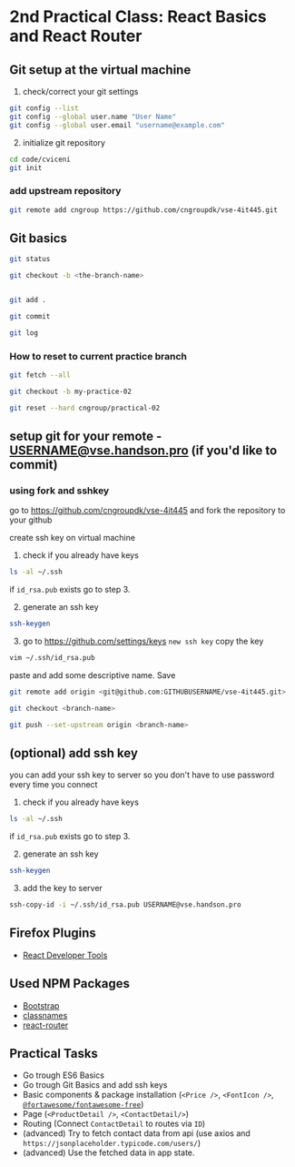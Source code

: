 # 2nd Practical Class: React Basics and React Router

## Git setup at the virtual machine

1. check/correct your git settings

```bash
git config --list
git config --global user.name "User Name"
git config --global user.email "username@example.com"
```

2. initialize git repository

```bash
cd code/cviceni
git init
```

### add upstream repository

```bash
git remote add cngroup https://github.com/cngroupdk/vse-4it445.git
```

## Git basics

```bash
git status

git checkout -b <the-branch-name>


git add .

git commit

git log
```

### How to reset to current practice branch

```bash
git fetch --all

git checkout -b my-practice-02

git reset --hard cngroup/practical-02
```

## setup git for your remote - USERNAME@vse.handson.pro (if you'd like to commit)

### using fork and sshkey

go to https://github.com/cngroupdk/vse-4it445 and fork the repository to your github

create ssh key on virtual machine

1. check if you already have keys

```bash
ls -al ~/.ssh
```

if `id_rsa.pub` exists go to step 3.

2. generate an ssh key

```bash
ssh-keygen
```

3. go to https://github.com/settings/keys `new ssh key`
   copy the key

```bash
vim ~/.ssh/id_rsa.pub
```

paste and add some descriptive name. Save

```bash
git remote add origin <git@github.com:GITHUBUSERNAME/vse-4it445.git>

git checkout <branch-name>

git push --set-upstream origin <branch-name>
```

## (optional) add ssh key

you can add your ssh key to server so you don't have to use password every time you connect

1. check if you already have keys

```bash
ls -al ~/.ssh
```

if `id_rsa.pub` exists go to step 3.

2. generate an ssh key

```bash
ssh-keygen
```

3. add the key to server

```bash
ssh-copy-id -i ~/.ssh/id_rsa.pub USERNAME@vse.handson.pro
```

## Firefox Plugins

- [React Developer Tools](https://addons.mozilla.org/en-us/firefox/addon/react-devtools/)

## Used NPM Packages

- [Bootstrap](http://getbootstrap.com/)
- [classnames](https://github.com/JedWatson/classnames)
- [react-router](https://github.com/ReactTraining/react-router)

## Practical Tasks
 * Go trough ES6 Basics
 * Go trough Git Basics and add ssh keys
 * Basic components & package installation (`<Price />`, `<FontIcon />`, [`@fortawesome/fontawesome-free`](https://www.npmjs.com/package/@fortawesome/fontawesome-free))
 * Page (`<ProductDetail />`, `<ContactDetail/>`)
 * Routing (Connect `ContactDetail` to routes via `ID`)
 * (advanced) Try to fetch contact data from api (use axios and `https://jsonplaceholder.typicode.com/users/`)
 * (advanced) Use the fetched data in app state.